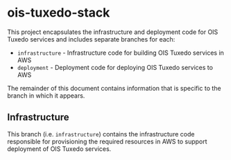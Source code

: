 # ois-tuxedo-stack

This project encapsulates the infrastructure and deployment code for OIS Tuxedo services and includes separate branches for each:

* `infrastructure` - Infrastructure code for building OIS Tuxedo services in AWS
* `deployment` - Deployment code for deploying OIS Tuxedo services to AWS

The remainder of this document contains information that is specific to the branch in which it appears.

## Infrastructure

This branch (i.e. `infrastructure`) contains the infrastructure code responsible for provisioning the required resources in AWS to support deployment of OIS Tuxedo services.

